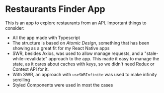 # Restaurants Finder App

This is an app to explore restaurants from an API. Important things to consider:

- All the app made with Typescript
- The structure is based on _Atomic Design_, something that has been showing as a great fit for my React Native apps
- SWR, besides Axios, was used to allow manage requests, and a "stale-while-revalidate" approach to the app. This made it easy to manage the state, as it cares about caches with keys, so we didn't need Redux or Context API for it.
- With SWR, an approach with `useSWRInfinite` was used to make infinity scrolling
- Styled Components were used in most the cases
